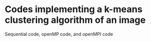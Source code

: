 # Codes implementing a k-means clustering algorithm of an image

Sequential code, openMP code, and openMPI code
